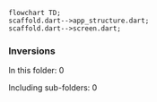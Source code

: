 <!---
Generated by https://github.com/polina-c/layerlens
Dependencies that create loops (inversions) are marked with `!`.
-->

```mermaid
flowchart TD;
scaffold.dart-->app_structure.dart;
scaffold.dart-->screen.dart;
```

### Inversions
In this folder: 0

Including sub-folders: 0

